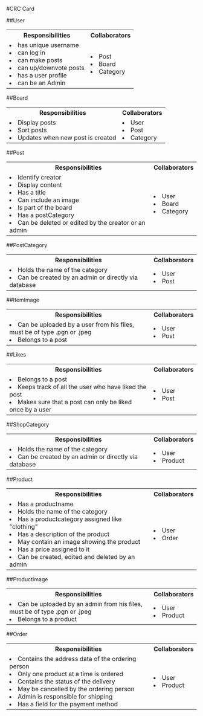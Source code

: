 #CRC Card


##User
<table>
<tr> 
    <th>Responsibilities</th>
    <th>Collaborators</th>
</tr>
<tr>
<td>
    <li>has unique username</li>
    <li>can log in
    <li>can make posts</li>
    <li>can up/downvote posts</li>
    <li>has a user profile</li>
    <li>can be an Admin</li>
</td>
<td>
    <li>Post</li>
    <li>Board</li>
    <li>Category</li>
</td>
</tr>

</table>

##Board
<table>
<tr> 
    <th>Responsibilities</th>
    <th>Collaborators</th>
</tr>
<tr>
<td>
    <li>Display posts</li>
    <li>Sort posts</li>
    <li>Updates when new post is created</li>
</td>
<td>
    <li>User</li>
    <li>Post</li>
    <li>Category</li>
</td>
</tr>

</table>

##Post
<table>
<tr> 
    <th>Responsibilities</th>
    <th>Collaborators</th>
</tr>
<tr>
<td>
    <li>Identify creator</li>
    <li>Display content</li>
    <li>Has a title</li>
    <li>Can include an image</li>
    <li>Is part of the board</li>
    <li>Has a postCategory</li>
    <li>Can be deleted or edited by the creator or an admin</li>
    
</td>
<td>
    <li>User</li>
    <li>Board</li>
    <li>Category</li>
</td>
</tr>

</table>

##PostCategory
<table>
<tr> 
    <th>Responsibilities</th>
    <th>Collaborators</th>
</tr>
<tr>
<td>
    <li>Holds the name of the category</li>
    <li>Can be created by an admin or directly via database</li>
</td>
<td>
    <li>User</li>
    <li>Post</li>
</td>
</tr>

</table>

##ItemImage
<table>
<tr> 
    <th>Responsibilities</th>
    <th>Collaborators</th>
</tr>
<tr>
<td>
    <li>Can be uploaded by a user from his files, must be of type .pgn or .jpeg</li>
    <li>Belongs to a post</li>
</td>
<td>
    <li>User</li>
    <li>Post</li>
</td>
</tr>

</table>

</table>

##Likes
<table>
<tr> 
    <th>Responsibilities</th>
    <th>Collaborators</th>
</tr>
<tr>
<td>
    <li>Belongs to a post</li>
    <li>Keeps track of all the user who have liked the post</li>
    <li>Makes sure that a post can only be liked once by a user</li>
</td>
<td>
    <li>User</li>
    <li>Post</li>
</td>
</tr>

</table>

</table>

##ShopCategory
<table>
<tr> 
    <th>Responsibilities</th>
    <th>Collaborators</th>
</tr>
<tr>
<td>
    <li>Holds the name of the category</li>
    <li>Can be created by an admin or directly via database</li>
</td>
<td>
    <li>User</li>
    <li>Product</li>
</td>
</tr>

</table>

</table>

##Product
<table>
<tr> 
    <th>Responsibilities</th>
    <th>Collaborators</th>
</tr>
<tr>
<td>
    <li>Has a productname</li>
    <li>Holds the name of the category</li>
    <li>Has a productcategory assigned like "clothing"</li>
    <li>Has a description of the product</li>
    <li>May contain an image showing the product</li>
    <li>Has a price assigned to it</li>
    <li>Can be created, edited and deleted by an admin</li>
</td>
<td>
    <li>User</li>
    <li>Order</li>
</td>
</tr>

</table>

</table>

##ProductImage
<table>
<tr> 
    <th>Responsibilities</th>
    <th>Collaborators</th>
</tr>
<tr>
<td>
    <li>Can be uploaded by an admin from his files, must be of type .pgn or .jpeg</li>
    <li>Belongs to a product</li>
</td>
<td>
    <li>User</li>
    <li>Product</li>
</td>
</tr>

</table>

</table>

##Order
<table>
<tr> 
    <th>Responsibilities</th>
    <th>Collaborators</th>
</tr>
<tr>
<td>
    <li>Contains the address data of the ordering person</li>
    <li>Only one product at a time is ordered</li>
    <li>Contains the status of the delivery</li>
    <li>May be cancelled by the ordering person</li>
    <li>Admin is responsible for shipping</li>
    <li>Has a field for the payment method</li>
</td>
<td>
    <li>User</li>
    <li>Product</li>
</td>
</tr>

</table>